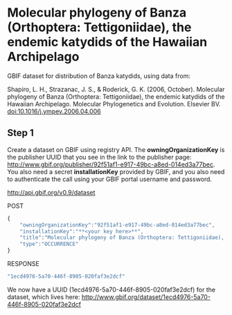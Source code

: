 Molecular phylogeny of Banza (Orthoptera: Tettigoniidae), the endemic katydids of the Hawaiian Archipelago
=========================================

GBIF dataset for distribution of Banza katydids, using data from:

Shapiro, L. H., Strazanac, J. S., & Roderick, G. K. (2006, October). Molecular phylogeny of Banza (Orthoptera: Tettigoniidae), the endemic katydids of the Hawaiian Archipelago. Molecular Phylogenetics and Evolution. Elsevier BV. [doi:10.1016/j.ympev.2006.04.006](http://dx.doi.org/10.1016/j.ympev.2006.04.006)

## Step 1

Create a dataset on GBIF using registry API. The **owningOrganizationKey** is the publisher UUID that you see in the link to the publisher page: http://www.gbif.org/publisher/92f51af1-e917-49bc-a8ed-014ed3a77bec. You also need a secret **installationKey** provided by GBIF, and you also need to authenticate the call using your GBIF portal username and password.

http://api.gbif.org/v0.9/dataset

POST

```javascript
{
	"owningOrganizationKey":"92f51af1-e917-49bc-a8ed-014ed3a77bec",
	"installationKey":"**<your key here>**",
	"title":"Molecular phylogeny of Banza (Orthoptera: Tettigoniidae), the endemic katydids of the Hawaiian Archipelago",
	"type":"OCCURRENCE" 
}
```
RESPONSE

```javascript
"1ecd4976-5a70-446f-8905-020faf3e2dcf"
```

We now have a UUID (1ecd4976-5a70-446f-8905-020faf3e2dcf) for the dataset, which lives here: http://www.gbif.org/dataset/1ecd4976-5a70-446f-8905-020faf3e2dcf
